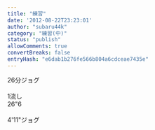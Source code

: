 ```yaml
---
title: "練習"
date: '2012-08-22T23:23:01'
author: "subaru44k"
category: "練習(中)"
status: "publish"
allowComments: true
convertBreaks: false
entryHash: "e6dab1b276fe566b804a6cdceae7435e"
---
```

26分ジョグ<br>
<br>
1流し<br>
26"6<br>
<br>
4'11"ジョグ

